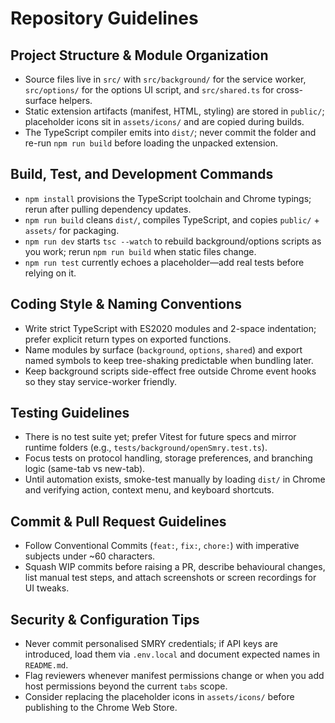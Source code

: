 # Repository Guidelines

## Project Structure & Module Organization
- Source files live in `src/` with `src/background/` for the service worker, `src/options/` for the options UI script, and `src/shared.ts` for cross-surface helpers.
- Static extension artifacts (manifest, HTML, styling) are stored in `public/`; placeholder icons sit in `assets/icons/` and are copied during builds.
- The TypeScript compiler emits into `dist/`; never commit the folder and re-run `npm run build` before loading the unpacked extension.

## Build, Test, and Development Commands
- `npm install` provisions the TypeScript toolchain and Chrome typings; rerun after pulling dependency updates.
- `npm run build` cleans `dist/`, compiles TypeScript, and copies `public/` + `assets/` for packaging.
- `npm run dev` starts `tsc --watch` to rebuild background/options scripts as you work; rerun `npm run build` when static files change.
- `npm run test` currently echoes a placeholder—add real tests before relying on it.

## Coding Style & Naming Conventions
- Write strict TypeScript with ES2020 modules and 2-space indentation; prefer explicit return types on exported functions.
- Name modules by surface (`background`, `options`, `shared`) and export named symbols to keep tree-shaking predictable when bundling later.
- Keep background scripts side-effect free outside Chrome event hooks so they stay service-worker friendly.

## Testing Guidelines
- There is no test suite yet; prefer Vitest for future specs and mirror runtime folders (e.g., `tests/background/openSmry.test.ts`).
- Focus tests on protocol handling, storage preferences, and branching logic (same-tab vs new-tab).
- Until automation exists, smoke-test manually by loading `dist/` in Chrome and verifying action, context menu, and keyboard shortcuts.

## Commit & Pull Request Guidelines
- Follow Conventional Commits (`feat:`, `fix:`, `chore:`) with imperative subjects under ~60 characters.
- Squash WIP commits before raising a PR, describe behavioural changes, list manual test steps, and attach screenshots or screen recordings for UI tweaks.

## Security & Configuration Tips
- Never commit personalised SMRY credentials; if API keys are introduced, load them via `.env.local` and document expected names in `README.md`.
- Flag reviewers whenever manifest permissions change or when you add host permissions beyond the current `tabs` scope.
- Consider replacing the placeholder icons in `assets/icons/` before publishing to the Chrome Web Store.
